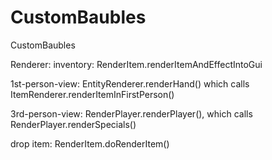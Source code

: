 # CustomBaubles
CustomBaubles

Renderer:
inventory:
RenderItem.renderItemAndEffectIntoGui

1st-person-view:
EntityRenderer.renderHand() which calls ItemRenderer.renderItemInFirstPerson()

3rd-person-view:
RenderPlayer.renderPlayer(), which calls RenderPlayer.renderSpecials()

drop item:
RenderItem.doRenderItem()
